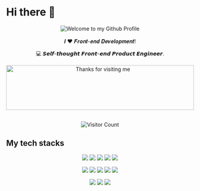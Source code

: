 # Hi there 👋
<div align="center">
  <img src="https://github.com/BrunnerLivio/brunnerlivio/blob/master/images/welcome.png?raw=true" style="max-width: 100%;" alt="Welcome to my Github Profile" />
  <br />
  <br />
  𝑰 ❤️ 𝑭𝒓𝒐𝒏𝒕-𝒆𝒏𝒅 𝑫𝒆𝒗𝒆𝒍𝒐𝒑𝒎𝒆𝒏𝒕!

:computer: 𝙎𝙚𝙡𝙛-𝙩𝙝𝙤𝙪𝙜𝙝𝙩 𝙁𝙧𝙤𝙣𝙩-𝙚𝙣𝙙 𝙋𝙧𝙤𝙙𝙪𝙘𝙩 𝙀𝙣𝙜𝙞𝙣𝙚𝙚𝙧.
  <br />
  <br />
  <img height="120" alt="Thanks for visiting me" width="100%" src="https://raw.githubusercontent.com/BrunnerLivio/brunnerlivio/master/images/marquee.svg" />
  <br />
  <br />
  
  ![Visitor Count](https://profile-counter.glitch.me/Cheeze-Man/count.svg)
  
</div>

## My tech stacks
<p align="center">
  <img  src="https://readme-components.vercel.app/api?component=logo&fill=black&logo=html5&svgfill=f06629">
  <img  src="https://readme-components.vercel.app/api?component=logo&fill=black&logo=CSS3&svgfill=028dd1">
  <img  src="https://readme-components.vercel.app/api?component=logo&fill=black&logo=javascript&svgfill=f6df1c">
  <img  src="https://readme-components.vercel.app/api?component=logo&fill=black&logo=typescript&svgfill=028dd1">
  <img  src="https://readme-components.vercel.app/api?component=logo&fill=black&logo=sass&svgfill=cd6799">
</p>

<p align="center">
  <img  src="https://readme-components.vercel.app/api?component=logo&fill=black&logo=Next.js&svgfill=white">
  <img  src="https://readme-components.vercel.app/api?component=logo&fill=black&logo=react&animation=spin&svgfill=15d8fe">
  <img  src="https://readme-components.vercel.app/api?component=logo&fill=black&logo=reactrouter&svgfill=d10a22">
  <img  src="https://readme-components.vercel.app/api?component=logo&fill=black&logo=React-Query&svgfill=f05639">
  <img  src="https://readme-components.vercel.app/api?component=logo&fill=black&logo=MongoDB&svgfill=00684a">
</p>

<p align="center">
  <img  src="https://readme-components.vercel.app/api?component=logo&fill=black&logo=Axios&svgfill=f05639">
  <img  src="https://readme-components.vercel.app/api?component=logo&fill=black&logo=git&svgfill=f05639">
  <img  src="https://readme-components.vercel.app/api?component=logo&fill=black&logo=github">
<!--   <img  src="https://readme-components.vercel.app/api?component=logo&fill=black&logo=figma&svgfill=ffffff"> -->
</p>
